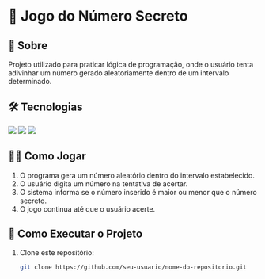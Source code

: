 # 🎯 Jogo do Número Secreto

## 📌 Sobre
<p>Projeto utilizado para praticar lógica de programação, onde o usuário tenta adivinhar um número gerado aleatoriamente dentro de um intervalo determinado.</p>

## 🛠️ Tecnologias
<div>
  <img src="https://img.shields.io/badge/HTML-239120?style=for-the-badge&logo=html5&logoColor=white">
  <img src="https://img.shields.io/badge/CSS-239120?style=for-the-badge&logo=css3&logoColor=white">
  <img src="https://img.shields.io/badge/JavaScript-F7DF1E?style=for-the-badge&logo=javascript&logoColor=black">
</div>

## 👨‍💻 Como Jogar
1. O programa gera um número aleatório dentro do intervalo estabelecido.
2. O usuário digita um número na tentativa de acertar.
3. O sistema informa se o número inserido é maior ou menor que o número secreto.
4. O jogo continua até que o usuário acerte.

## 🚀 Como Executar o Projeto
1. Clone este repositório:
   ```sh
   git clone https://github.com/seu-usuario/nome-do-repositorio.git
